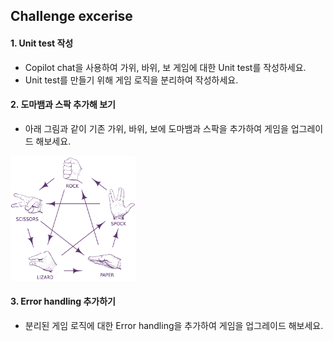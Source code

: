 ## Challenge excerise

#### 1. Unit test 작성
- Copilot chat을 사용하여 가위, 바위, 보 게임에 대한 Unit test를 작성하세요.
- Unit test를 만들기 위해 게임 로직을 분리하여 작성하세요.

#### 2. 도마뱀과 스팍 추가해 보기
- 아래 그림과 같이 기존 가위, 바위, 보에 도마뱀과 스팍을 추가하여 게임을 업그레이드 해보세요.
<p>
<img src="/assets/Rock Paper Scissors Lizard Spock image.jpg" alt="Rock Paper Scissors Lizard Spock image" width="200" height="200">
</p>

#### 3. Error handling 추가하기
- 분리된 게임 로직에 대한 Error handling을 추가하여 게임을 업그레이드 해보세요.
